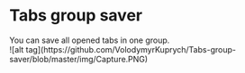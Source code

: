 # Tabs group saver
<div>You can save all opened tabs in one group.</div>
![alt tag](https://github.com/VolodymyrKuprych/Tabs-group-saver/blob/master/img/Capture.PNG)
